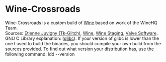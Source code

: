 # Wine-Crossroads
Wine-Crossroads is a custom build of <a href="https://www.winehq.org/" target="_blank">Wine</a> based on work of the WineHQ Team.<br />
Sources: <a href="https://github.com/Tk-Glitch" target="_blank">Etienne Juvigny (Tk-Glitch)</a>, <a href="https://source.winehq.org/git/" target="_blank">Wine</a>, <a href="https://github.com/wine-staging/wine-staging" target="_blank">Wine Staging</a>, <a href="https://github.com/ValveSoftware" target="_blank">Valve Software</a>.<br />
GNU C Library explanation: (<a href="https://www.gnu.org/software/libc/" target="_blank">glibc</a>). If your version of glibc is lower than the one I used to build the binaries, you should compile your own build from the sources provided. To find out what version your distribution has, use the following command: ldd --version
